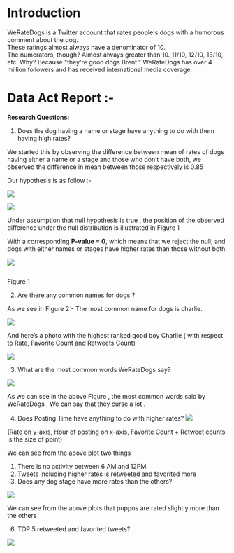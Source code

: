 # Introduction

WeRateDogs is a Twitter account that rates people's dogs with a humorous comment about the dog. </br>These ratings almost always have a denominator of 10. </br>The numerators, though? Almost always greater than 10. 11/10, 12/10, 13/10, etc. Why? Because "they're good dogs Brent." WeRateDogs has over 4 million followers and has received international media coverage.

# Data Act Report :-

**Research Questions:** 

1. Does the dog having a name or stage have anything to do with them having high rates? 

We started this by observing the difference between mean of rates of dogs having either a name or a stage and those who don’t have both, we observed the difference in mean between those respectively is 0.85 

Our hypothesis is as follow :-  

![](./readme_files/act\_report.001.png)

![](./readme_files/act\_report.002.png)

Under assumption that null hypothesis is true , the position of the observed difference under the null distribution is illustrated in Figure 1 

With a corresponding **P-value =**  **0**, which means that we reject the null, and dogs with either names or stages have higher rates than those without both.  

![](./readme_files/act\_report.003.png)

`                                                                                `Figure 1 

2. Are there any common names for dogs ? 

As we see in Figure 2:- The most common name for dogs is charlie.  

![](./readme_files/act\_report.004.png)

And here’s a photo with the highest ranked good boy Charlie ( with respect to Rate, Favorite Count and Retweets Count)  

![](./readme_files/act\_report.005.png)

3. What are the most common words WeRateDogs say? 

![](./readme_files/act\_report.006.png)

As we can see in the above Figure , the most common words said by WeRateDogs , We can say  that they curse a lot .  

4. Does Posting Time have anything to do with higher rates? ![](./readme_files/act\_report.007.png)

(Rate on y-axis, Hour of posting on x-axis, Favorite Count + Retweet counts is the size of point)  

We can see from the above plot two things  

1. There is no activity between 6 AM and 12PM  
1. Tweets including higher rates is retweeted and favorited more 
5. Does any dog stage have more rates than the others?

![](./readme_files/act\_report.008.png)

We can see from the above plots that puppos are rated slightly more than the others 

6. TOP 5 retweeted and favorited tweets? 

![](./readme_files/act\_report.009.png)
